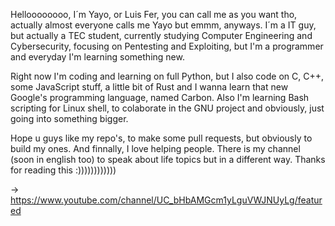 Helloooooooo, I´m Yayo, or Luis Fer, you can call me as you want tho, actually almost everyone calls me Yayo but emmm, anyways. I´m a IT guy, but actually a  TEC student, currently studying Computer Engineering and Cybersecurity, focusing on Pentesting and Exploiting, but I'm a programmer and everyday I'm learning something new. 

Right now I'm coding and learning on full Python, but I also code on C, C++, some JavaScript stuff, a little bit of Rust and I wanna learn that new Google's programming language, named Carbon. Also I'm learning Bash scripting for Linux shell, to colaborate in the GNU project and obviously, just going into something bigger. 

Hope u guys like my repo's, to make some pull requests, but obviously to build my ones. And finnally, I love helping people. There is my channel (soon in english too) to speak about life topics but in a different way. Thanks for reading this :))))))))))))

-> https://www.youtube.com/channel/UC_bHbAMGcm1yLguVWJNUyLg/featured


<!---
a01754574/a01754574 is a ✨ special ✨ repository because its `README.md` (this file) appears on your GitHub profile.
You can click the Preview link to take a look at your changes.
--->
